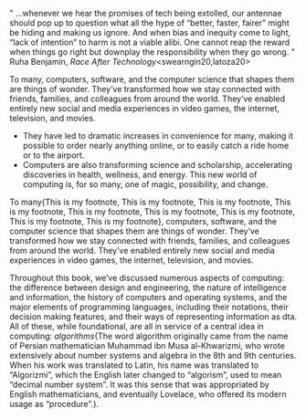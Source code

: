 "
...whenever we hear the promises of tech being extolled, our antennae should pop up to question what all the hype of “better, faster, fairer” might be hiding and making us ignore. And when bias and inequity come to light, “lack of intention” to harm is not a viable alibi. One cannot reap the reward when things go right but downplay the responsibility when they go wrong.
" Ruha Benjamin, _Race After Technology_<swearngin20,latoza20>

To many<swearngin20>, computers, software, and the computer science that shapes them are things of wonder. They’ve transformed how we stay connected with friends, families, and colleagues from around the world. They’ve enabled entirely new social and media experiences in video games, the internet, television, and movies. 

* They have led to dramatic increases in convenience for many, making it possible to order nearly anything online, or to easily catch a ride home or to the airport<swearngin200>.
* Computers<swearngin201> are also transforming science and scholarship, accelerating discoveries in health, wellness, and energy. This new world of computing is, for so many, one of magic, possibility, and change.




To many{This is my footnote, This is my footnote, This is my footnote, This is my footnote, This is my footnote, This is my footnote, This is my footnote, This is my footnote, This is my footnote<swearngin20>}, computers, software, and the computer science that shapes them are things of wonder. They’ve transformed how we stay connected with friends, families, and colleagues from around the world. They’ve enabled entirely new social and media experiences in video games, the internet, television, and movies.


Throughout this book, we’ve discussed numerous aspects of computing: the difference between design and engineering, the nature of intelligence and information, the history of computers and operating systems, and the major elements of programming languages, including their notations, their decision making features, and their ways of representing information as dta. All of these, while foundational, are all in service of a central idea in computing: *algorithms*{The word algorithm originally came from the name of Persian mathematician Muhammad ibn Musa al-Khwarizmi<swearngin20>, who wrote extensively about number systems and algebra in the 8th and 9th centuries. When his work was translated to Latin, his name was translated to “Algorizmi”, which the English later changed to “algorism”, used to mean “decimal number system”. It was this sense that was appropriated by English mathematicians, and eventually Lovelace, who offered its modern usage as “procedure”<latoza20>.}.